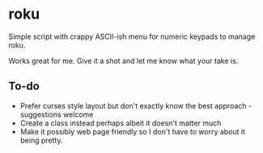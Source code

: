 # roku

Simple script with crappy ASCII-ish menu for numeric keypads to manage roku.

Works great for me.  Give it a shot and let me know what your take is.

## To-do

* Prefer curses style layout but don't exactly know the best approach - suggestions welcome
* Create a class instead perhaps albeit it doesn't matter much
* Make it possibly web page friendly so I don't have to worry about it being pretty.
